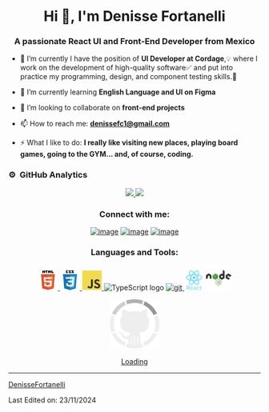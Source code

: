 <h1 align="center">Hi 👋, I'm Denisse Fortanelli</h1>
<h3 align="center">A passionate React UI and Front-End Developer from Mexico</h3>

- 🔭 I’m currently I have the position of **UI Developer at Cordage**,💡 where I work on the development of high-quality software✅ and put into practice my programming, design, and component testing skills.🌟

- 🌱 I’m currently learning **English Language and UI on Figma**

- 👯 I’m looking to collaborate on **front-end projects**

- 📫 How to reach me: **denissefc1@gmail.com**

- ⚡ What I like to do: **I really like visiting new places, playing board games, going to the GYM... and, of course, coding.**

### ⚙️ &nbsp;GitHub Analytics

<p align="center">
<a href="https://github.com/AVS1508">
  <img height="180em" src="https://github-readme-stats-eight-theta.vercel.app/api?username=DenisseFortanelli&show_icons=true&theme=algolia&include_all_commits=true&count_private=true"/>
  <img height="180em" src="https://github-readme-stats-eight-theta.vercel.app/api/top-langs/?username=DenisseFortanelli&layout=compact&langs_count=8&theme=algolia"/>
</a>
</p>


<h3 align="center">Connect with me:</h3>
<div align="center">

[![image](https://img.shields.io/badge/LinkedIn-0077B5?style=for-the-badge&logo=linkedin&logoColor=white)](https://www.linkedin.com/in/denisse-fortanelli-cantero-925313225/)
[![image](https://img.shields.io/badge/Instagram-E4405F?style=for-the-badge&logo=instagram&logoColor=white)](https://www.instagram.com/denisse.fortanelli/)
[![image](https://img.shields.io/badge/Gmail-D14836?style=for-the-badge&logo=gmail&logoColor=white)](mailto:denissefc1@gmail.com)
  
</div>

<h3 align="center">Languages and Tools:</h3>

<p align="center"> 
  <a href="https://www.w3.org/html/" target="_blank"> 
    <img src="https://raw.githubusercontent.com/devicons/devicon/master/icons/html5/html5-original-wordmark.svg" alt="html5" width="40" height="40"/> 
  </a>
  <a href="https://www.w3schools.com/css/" target="_blank"> 
    <img src="https://raw.githubusercontent.com/devicons/devicon/master/icons/css3/css3-original-wordmark.svg" alt="css3" width="40" height="40"/> 
  </a> 
  <a href="https://developer.mozilla.org/en-US/docs/Web/JavaScript" target="_blank"> 
    <img src="https://raw.githubusercontent.com/devicons/devicon/master/icons/javascript/javascript-original.svg" alt="javascript" width="40" height="40"/> 
  </a> 
  <img src="https://cdn.jsdelivr.net/gh/devicons/devicon/icons/typescript/typescript-original.svg" width="40" alt="TypeScript logo" />
  <a href="https://git-scm.com/" target="_blank"> 
    <img src="https://www.vectorlogo.zone/logos/git-scm/git-scm-icon.svg" alt="git" width="40" height="40"/> 
  </a>
  <img
      src="https://raw.githubusercontent.com/devicons/devicon/master/icons/react/react-original-wordmark.svg"
      alt="react" width="40" height="40" /> 
  <img height="50" src="https://raw.githubusercontent.com/devicons/devicon/master/icons/nodejs/nodejs-original-wordmark.svg">
  <a href="https://www.figma.com/" target="_blank" rel="noreferrer">
</p>

<div align=center>
        <img src="https://raw.githubusercontent.com/AhmedFathyDev/AhmedFathyDev/main/GitHub.gif" alt="GitHub Octocat Logo" height="100">
        <p>Loading</p>
    </div>

------

[DenisseFortanelli](https://github.com/DenisseFortanelli)

Last Edited on: 23/11/2024
